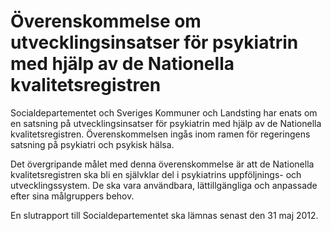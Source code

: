 # Överenskommelse om utvecklingsinsatser för psykiatrin med hjälp av de Nationella kvalitetsregistren

Socialdepartementet och Sveriges Kommuner och Landsting har enats om en satsning på utvecklingsinsatser för psykiatrin med hjälp av de Nationella kvalitetsregistren.
Överenskommelsen ingås inom ramen för regeringens satsning på psykiatri och psykisk hälsa.

Det övergripande målet med denna överenskommelse är att de Nationella kvalitetsregistren ska bli en självklar del i psykiatrins uppföljnings\- och utvecklingssystem. De ska vara användbara, lättillgängliga och anpassade efter sina målgruppers behov.

En slutrapport till Socialdepartementet ska lämnas senast den 31 maj 2012\.
